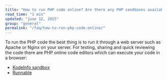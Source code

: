 ```yaml
---
title: "How to run PHP code online? Are there any PHP sandboxes available?"
read_time: "1 min"
updated: "june 12, 2015"
group: "general"
permalink: "/faq/how-to-run-php-code-online/"
---
```


To run the PHP code the best thing is to run it through a web server such as Apache or Nginx on your server. For testing, sharing and quick reviewing
the code there are PHP online code editors which can execute your code in a browser:

* [KodeInfo sandbox](http://kodeinfo.com/sandbox)
* [Runnable](https://runnable.io/)
